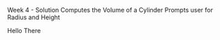 Week 4 - Solution
Computes the Volume of a Cylinder
Prompts user for Radius and Height

Hello There
